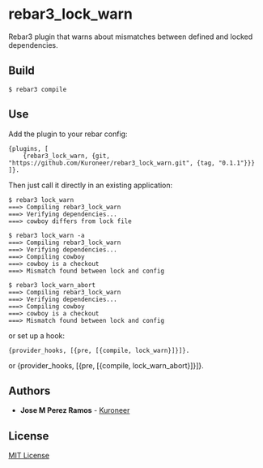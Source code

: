 # rebar3_lock_warn

Rebar3 plugin that warns about mismatches between defined and locked dependencies.

## Build

    $ rebar3 compile

## Use

Add the plugin to your rebar config:

    {plugins, [
        {rebar3_lock_warn, {git, "https://github.com/Kuroneer/rebar3_lock_warn.git", {tag, "0.1.1"}}}
    ]}.

Then just call it directly in an existing application:

    $ rebar3 lock_warn
    ===> Compiling rebar3_lock_warn
    ===> Verifying dependencies...
    ===> cowboy differs from lock file

    $ rebar3 lock_warn -a
    ===> Compiling rebar3_lock_warn
    ===> Verifying dependencies...
    ===> Compiling cowboy
    ===> cowboy is a checkout
    ===> Mismatch found between lock and config

    $ rebar3 lock_warn_abort
    ===> Compiling rebar3_lock_warn
    ===> Verifying dependencies...
    ===> Compiling cowboy
    ===> cowboy is a checkout
    ===> Mismatch found between lock and config

or set up a hook:

    {provider_hooks, [{pre, [{compile, lock_warn}]}]}.

or
    {provider_hooks, [{pre, [{compile, lock_warn_abort}]}]}.


## Authors

* **Jose M Perez Ramos** - [Kuroneer](https://github.com/Kuroneer)

## License

[MIT License](LICENSE)

